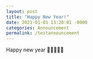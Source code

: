 ```yaml
---
layout: post
title: "Happy New Year!"
date: 2021-01-01 13:20:01 -0000
categories: Announcement
permalink: /testannouncement
---
```

Happy new year 🗿🗿🗿🗿🗿

